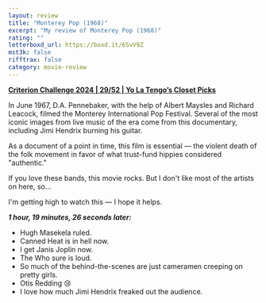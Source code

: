 ```yaml
---
layout: review
title: "Monterey Pop (1968)"
excerpt: "My review of Monterey Pop (1968)"
rating: ""
letterboxd_url: https://boxd.it/6SvV9Z
mst3k: false
rifftrax: false
category: movie-review
---
```


<b><a href="https://boxd.it/qWjuA/detail" rel="nofollow">Criterion Challenge 2024 | 29/52 | Yo La Tengo’s Closet Picks</a></b>

In June 1967, D.A. Pennebaker, with the help of Albert Maysles and Richard Leacock, filmed the Monterey International Pop Festival. Several of the most iconic images from live music of the era come from this documentary, including Jimi Hendrix burning his guitar.

As a document of a point in time, this film is essential — the violent death of the folk movement in favor of what trust-fund hippies considered "authentic."

If you love these bands, this movie rocks. But I don't like most of the artists on here, so...

I'm getting high to watch this — I hope it helps.

<i><b>1 hour, 19 minutes, 26 seconds later:</b></i>

- Hugh Masekela ruled.
- Canned Heat is in hell now.
- I get Janis Joplin now.
- The Who sure is loud.
- So much of the behind-the-scenes are just cameramen creeping on pretty girls.
- Otis Redding 😢
- I love how much Jimi Hendrix freaked out the audience.
